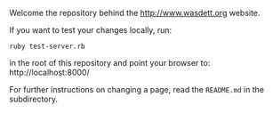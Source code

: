Welcome the repository behind the http://www.wasdett.org website.

If you want to test your changes locally, run:

	ruby test-server.rb
	
in the root of this repository and point your browser to: http://localhost:8000/ 

For further instructions on changing a page, read the ``README.md`` in the subdirectory.
